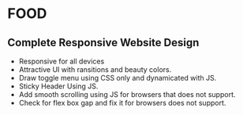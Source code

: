 # FOOD

## Complete Responsive Website Design

- Responsive for all devices
- Attractive UI with ransitions and beauty colors.
- Draw toggle menu using CSS only and dynamicated with JS.
- Sticky Header Using JS.
- Add smooth scrolling using JS for browsers that does not support.
- Check for flex box gap and fix it for browsers does not support.
